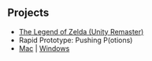 ## Projects

- [The Legend of Zelda (Unity Remaster)](http://antmyers.github.io/WebBuild/index.html)
- Rapid Prototype: Pushing P(otions)
-   [Mac](http://antmyers.github.io/Mac_Build.zip) | [Windows](http://antmyers.github.io/Windows_Build.zip)
